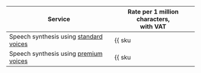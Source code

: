 | Service | Rate per 1 million characters,<br/>with VAT |
| ----- | ----- |
| Speech synthesis using [standard voices](../../speechkit/tts/voices.md#standard) | {{ sku|KZT|ai.speech.tts|string }} |
| Speech synthesis using [premium voices](../../speechkit/tts/voices.md#premium) | {{ sku|KZT|ai.speech.tts_gpu|string }} |
